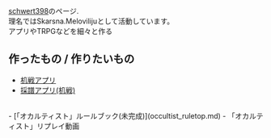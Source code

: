 [schwert398](https://twitter.com/Schwert398)のページ.  
理名ではSkarsna.Melovilijuとして活動しています。  
アプリやTRPGなどを細々と作る

## 作ったもの / 作りたいもの
- [机戦アプリ](https://github.com/schwert398/cerke_code.git)
- [採譜アプリ(机戦)](https://github.com/schwert398/cerke_noter.git)

<br>
- [「オカルティスト」ルールブック(未完成)](occultist_ruletop.md)
- 「オカルティスト」リプレイ動画
